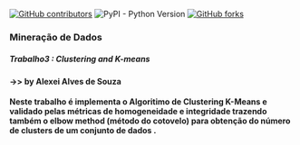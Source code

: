 [![GitHub contributors](https://img.shields.io/github/contributors/AlexeiAS/AulasVC?color=green)](https://github.com/AlexeiAS/AulasVC/graphs/contributors)
![PyPI - Python Version](https://img.shields.io/pypi/pyversions/Django?color=green)
[![GitHub forks](https://img.shields.io/github/forks/AlexeiAS/AulasVC?logoColor=green&style=social)](https://github.com/AlexeiAS/AulasVC/network/members)


### Mineração de Dados 
##### Trabalho3 : Clustering and K-means
#### ->> by Alexei Alves de Souza

#### Neste trabalho é implementa o Algoritimo de Clustering K-Means e validado pelas métricas de homogeneidade e integridade trazendo também  o elbow method (método do cotovelo) para obtenção do número de clusters de um conjunto de dados .



